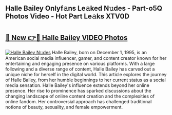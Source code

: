 ## Halle Bailey Onlyf𝚊ns Le𝚊ked N𝚞des - Part-o5Q Photos Video - Hot Part Le𝚊ks XTV0D

# <h2><a href="http://ab33229.deff.icu/?id=Halle+Bailey">🔗 New 👉🔴 Halle Bailey VIDEO Photos</a></h2>

[![Halle Bailey N𝚞des](https://i.imgur.com/rIISA9y.gif)](http://ab33229.deff.icu/?id=Halle+Bailey)
Halle Bailey, born on December 1, 1995, is an American social media influencer, gamer, and content creator known for her entertaining and engaging presence on various platforms. With a large following and a diverse range of content, Halle Bailey has carved out a unique niche for herself in the digital world. This article explores the journey of Halle Bailey, from her humble beginnings to her current status as a social media sensation. Halle Bailey's influence extends beyond her online presence. Her rise to prominence has sparked discussions about the changing landscape of online content creation and the complexities of online fandom. Her controversial approach has challenged traditional notions of beauty, sexuality, and female empowerment.
